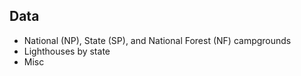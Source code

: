 ## Data ##

- National (NP), State (SP), and National Forest (NF) campgrounds
- Lighthouses by state
- Misc


